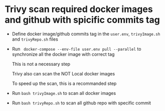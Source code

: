 

# Trivy scan required docker images and github with spicific commits tag
* Define docker image/github commits tag in the ```user.env```, ```trivyImage.sh``` and  ```trivyRepo.sh``` files 

* Run ``` docker-compose --env-file user.env pull --parallel``` to synchronize all the docker image with correct tag

  This is not a necessary step
  
  Trivy also can scan the NOT Local docker images
  
  To speed up the scan, this is a recommanded step
  

* Run ```bash trivyImage.sh``` to scan all docker images

* Run ```bash trivyRepo.sh``` to scan all github repo with specific commit
